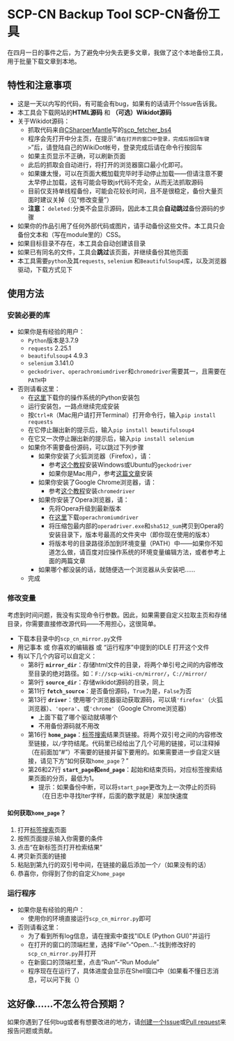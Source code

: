 # SCP-CN Backup Tool SCP-CN备份工具

在四月一日的事件之后，为了避免中分失去更多文章，我做了这个本地备份工具，用于批量下载文章到本地。

## 特性和注意事项
* 这是一天以内写的代码，有可能会有bug，如果有的话请开个Issue告诉我。
* 本工具会下载网站的**HTML源码** 和 **（可选）Wikidot源码**
* 关于Wikidot源码：
    * 抓取代码来自[CSharperMantle](https://github.com/CSharperMantle)写的[scp_fetcher_bs4](https://github.com/CSharperMantle/scp_fetcher_bs4/)
    * 程序会先打开中分主页，在提示“`请在打开的窗口中登录，完成后按回车键>`”后，请登陆自己的WikiDot帐号，登录完成后请在命令行按回车
    * 如果主页显示不正确，可以刷新页面
    * 此后的抓取会自动进行，将打开的浏览器窗口最小化即可。
    * 如果嫌太慢，可以在页面大概加载完毕时手动停止加载——但请注意不要太早停止加载，这有可能会导致js代码不完全，从而无法抓取源码
    * 目前仅支持单线程备份，可能会花较长时间，且不是很稳定，备份大量页面时建议关掉（见“修改变量”）
    * **注意：** `deleted:`分类不会显示源码，因此本工具会**自动跳过**备份源码的步骤
* 如果你的作品引用了任何外部代码或图片，请手动备份这些文件。本工具只会备份文本和（写在module里的）CSS。
* 如果目标目录不存在，本工具会自动创建该目录
* 如果已有同名的文件，工具会**跳过**该页面，并继续备份其他页面
* 本工具需要`python`及其`requests`, `selenium` 和`BeautifulSoup4`库，以及浏览器驱动，下载方式见下

## 使用方法

### 安装必要的库
* 如果你是有经验的用户：
    * `Python`版本是3.7.9
    * `requests` 2.25.1
    * `beautifulsoup4` 4.9.3
    * `selenium` 3.141.0
    * `geckodriver`、`operachromiumdriver`和`chromedriver`需要其一，且需要在`PATH`中
* 否则请看这里：
    * 在[这里](https://www.python.org/downloads/release/python-379/#Files)下载你的操作系统的Python安装包
    * 运行安装包，一路点继续完成安装
    * 按`Ctrl+R`（Mac用户请打开Terminal）打开命令行，输入`pip install requests`
    * 在它停止蹦出新的提示后，输入`pip install beautifulsoup4`
    * 在它又一次停止蹦出新的提示后，输入`pip install selenium`
    * 如果你不需要备份源码，可以跳过下列步骤
        * 如果你安装了火狐浏览器（Firefox），请：
            * 参考[这个教程](https://blog.csdn.net/rhx_qiuzhi/article/details/80296801)安装Windows或Ubuntu的`geckodriver`
            * 如果你是Mac用户，参考[这篇文章](https://blog.csdn.net/vulnerableyears/article/details/92016645)安装
        * 如果你安装了Google Chrome浏览器，请：
            * 参考[这个教程](https://www.jianshu.com/p/dc0336a0bf50)安装`chromedriver`
        * 如果你安装了Opera浏览器，请：
            * 先将Opera升级到最新版本
            * 在[这里](https://github.com/operasoftware/operachromiumdriver/releases)下载`operachromiumdriver`
            * 将压缩包最内部的`operadriver.exe`和`sha512_sum`拷贝到Opera的安装目录下，版本号最高的文件夹中（即你现在使用的版本）
            * 将版本号的目录路径添加到环境变量（PATH）中——如果你不知道怎么做，请百度对应操作系统的环境变量编辑方法，或者参考上面的两篇文章
        * 如果哪个都没装的话，就随便选一个浏览器从头安装吧……
    * 完成

### 修改变量
考虑到时间问题，我没有实现命令行参数。因此，如果需要自定义拉取主页和存储目录，你需要直接修改源代码——不用担心，这很简单。

* 下载本目录中的`scp_cn_mirror.py`文件
* 用记事本 或 你喜欢的编辑器 或 “运行程序”中提到的IDLE 打开这个文件
* 有以下几个内容可以自定义：
    * 第8行 **`mirror_dir`**：存储html文件的目录，将两个单引号之间的内容修改至目录的绝对路径。如：`F://scp-wiki-cn/mirror/`，`C://mirror/`
    * 第9行 **`source_dir`**：存储wikidot源码的目录，同上
    * 第11行 **`fetch_source`**：是否备份源码，`True`为是，`False`为否
    * 第13行 **`driver`**：使用哪个浏览器驱动获取源码，可以填`'firefox'`（火狐浏览器）、`'opera'`、或`'chrome'`（Google Chrome浏览器）
        * 上面下载了哪个驱动就填哪个
        * 不用备份源码就不用改
    * 第16行 **`home_page`**：[标签搜索](http://scp-wiki-cn.wikidot.com/tag-search)结果页链接。将两个双引号之间的内容修改至链接，以`/`字符结尾。代码里已经给出了几个可用的链接，可以注释掉（在前面加“#”）不需要的链接并留下要用的。如果需要进一步自定义链接，请见下方“如何获取`home_page`？”
    * 第26和27行 **`start_page`**和**`end_page`**：起始和结束页码，对应标签搜索结果页面的分页，最低为1。
        * 提示：如果备份中断，可以将`start_page`更改为上一次停止的页码（在日志中寻找Iter字样，后面的数字就是）来加快速度

#### 如何获取`home_page`？
1. 打开[标签搜索](http://scp-wiki-cn.wikidot.com/tag-search)页面
2. 按照页面提示输入你需要的条件
3. 点击“在新标签页打开检索结果”
4. 拷贝新页面的链接
5. 粘贴到第九行的双引号中间，在链接的最后添加一个`/`（如果没有的话）
6. 恭喜你，你得到了你的自定义`home_page`

### 运行程序
* 如果你是有经验的用户：
   * 使用你的环境直接运行`scp_cn_mirror.py`即可
* 否则请看这里：
   * 为了看到所有log信息，请在搜索中查找"IDLE (Python GUI)"并运行
   * 在打开的窗口的顶端栏里，选择“File”-“Open...”-找到修改好的`scp_cn_mirror.py`并打开
   * 在新窗口的顶端栏里，点击“Run”-“Run Module”
   * 程序现在在运行了，具体进度会显示在Shell窗口中（如果看不懂日志消息，可以问下我（）

## 这好像……不怎么符合预期？
如果你遇到了任何bug或者有想要改进的地方，请[创建一个Issue](https://github.com/Cynthia7979/tools-programs/issues/new)或[Pull request](https://github.com/Cynthia7979/tools-programs/compare)来报告问题或贡献。
